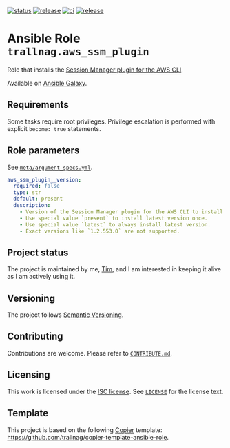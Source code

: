 [![status](https://img.shields.io/badge/status-active-brightgreen)](#project-status)
[![release](https://img.shields.io/github/v/release/trallnag/ansible-role-aws-ssm-plugin)](https://github.com/trallnag/ansible-role-aws-ssm-plugin/releases)
[![ci](https://img.shields.io/github/actions/workflow/status/trallnag/ansible-role-aws-ssm-plugin/ci.yaml?label=ci)](https://github.com/trallnag/ansible-role-aws-ssm-plugin/actions/workflows/ci.yaml)
[![release](https://img.shields.io/github/actions/workflow/status/trallnag/ansible-role-aws-ssm-plugin/release.yaml?label=release)](https://github.com/trallnag/ansible-role-aws-ssm-plugin/actions/workflows/release.yaml)

# Ansible Role `trallnag.aws_ssm_plugin`

Role that installs the
[Session Manager plugin for the AWS CLI](https://github.com/aws/session-manager-plugin).

Available on
[Ansible Galaxy](https://galaxy.ansible.com/ui/standalone/roles/trallnag/aws_ssm_plugin).

## Requirements

Some tasks require root privileges. Privilege escalation is performed with
explicit `become: true` statements.

## Role parameters

See [`meta/argument_specs.yml`](./meta/argument_specs.yml).

```yaml
aws_ssm_plugin__version:
  required: false
  type: str
  default: present
  description:
    - Version of the Session Manager plugin for the AWS CLI to install.
    - Use special value `present` to install latest version once.
    - Use special value `latest` to always install latest version.
    - Exact versions like `1.2.553.0` are not supported.
```

## Project status

The project is maintained by me, [Tim](https://github.com/trallnag), and I am
interested in keeping it alive as I am actively using it.

## Versioning

The project follows [Semantic Versioning](https://semver.org/).

## Contributing

Contributions are welcome. Please refer to [`CONTRIBUTE.md`](./CONTRIBUTE.md).

## Licensing

This work is licensed under the
[ISC license](https://en.wikipedia.org/wiki/ISC_license). See
[`LICENSE`](./LICENSE) for the license text.

## Template

This project is based on the following
[Copier](https://copier.readthedocs.io/en/stable/) template:
<https://github.com/trallnag/copier-template-ansible-role>.
